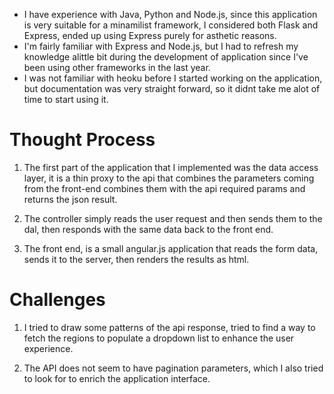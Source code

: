 * I have experience with Java, Python and Node.js, since this application is very suitable for a minamilist framework,
I considered both Flask and Express, ended up using Express purely for asthetic reasons.
* I'm fairly familiar with Express and Node.js, but I had to refresh my knowledge alittle bit during the development of application
since I've been using other frameworks in the last year.
* I was not familiar with heoku before I started working on the application, but documentation was very straight forward, so
it didnt take me alot of time to start using it.

# Thought Process

1. The first part of the application that I implemented was the data access layer, it is a thin proxy to the api that combines
the parameters coming from the front-end combines them with the api required params and returns the json result.

2. The controller simply reads the user request and then sends them to the dal, then responds with the same data back to the 
front end.

3.  The front end, is a small angular.js application that reads the form data, sends it to the server, then renders the results
as html.

# Challenges

1. I tried to draw some patterns of the api response, tried to find a way to fetch the regions to populate a dropdown list
to enhance the user experience.

2. The API does not seem to have pagination parameters, which I also tried to look for to enrich the application interface.

